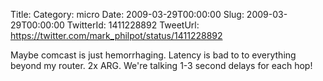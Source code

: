 Title: 
Category: micro
Date: 2009-03-29T00:00:00
Slug: 2009-03-29T00:00:00
TwitterId: 1411228892
TweetUrl: https://twitter.com/mark_philpot/status/1411228892

Maybe comcast is just hemorrhaging. Latency is bad to to everything beyond my router. 2x ARG. We're talking 1-3 second delays for each hop!